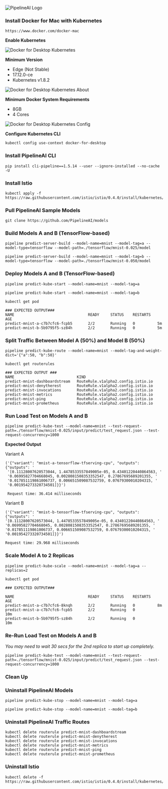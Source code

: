 ![PipelineAI Logo](http://pipeline.ai/assets/img/logo/pipelineai-split-black-258x62.png)

### Install Docker for Mac with Kubernetes 
```
https://www.docker.com/docker-mac
```

**Enable Kubernetes**

![Docker for Desktop Kubernetes](http://pipeline.ai/assets/img/docker-desktop-kubernetes.png?classes=border,shadow)

**Minimum Version**
* Edge (Not Stable)
* 17.12.0-ce
* Kubernetes v1.8.2

![Docker for Desktop Kubernetes About](http://pipeline.ai/assets/img/docker-desktop-kubernetes-about.png?classes=border,shadow)

**Minimum Docker System Requirements**
* 8GB
* 4 Cores

![Docker for Desktop Kubernetes Config](http://pipeline.ai/assets/img/docker-desktop-kubernetes-config.png?classes=border,shadow)

**Configure Kubernetes CLI**
```
kubectl config use-context docker-for-desktop
```

### Install PipelineAI CLI
```
pip install cli-pipeline==1.5.14 --user --ignore-installed --no-cache -U 
```

### Install Istio
```
kubectl apply -f https://raw.githubusercontent.com/istio/istio/0.4.0/install/kubernetes/istio.yaml
```

### Pull PipelineAI Sample Models
```
git clone https://github.com/PipelineAI/models
```

### Build Models A and B (TensorFlow-based)
```
pipeline predict-server-build --model-name=mnist --model-tag=a --model-type=tensorflow --model-path=./tensorflow/mnist-0.025/model
```
```
pipeline predict-server-build --model-name=mnist --model-tag=b --model-type=tensorflow --model-path=./tensorflow/mnist-0.050/model
```

### Deploy Models A and B (TensorFlow-based)
```
pipeline predict-kube-start --model-name=mnist --model-tag=a
```
```
pipeline predict-kube-start --model-name=mnist --model-tag=b
```
```
kubectl get pod

### EXPECTED OUTPUT###
NAME                                 READY     STATUS    RESTARTS   AGE
predict-mnist-a-c7b7cfc6-fcpb5       2/2       Running   0          5m
predict-mnist-b-5b9795f5-sz84h       2/2       Running   0          5m
```

### Split Traffic Between Model A (50%) and Model B (50%)
```
pipeline predict-kube-route --model-name=mnist --model-tag-and-weight-dict='{"a":50, "b":50}'
```
```
kubectl get routerules

### EXPECTED OUTPUT ###
NAME                            KIND
predict-mnist-dashboardstream   RouteRule.v1alpha2.config.istio.io
predict-mnist-denytherest       RouteRule.v1alpha2.config.istio.io
predict-mnist-invocations       RouteRule.v1alpha2.config.istio.io
predict-mnist-metrics           RouteRule.v1alpha2.config.istio.io
predict-mnist-ping              RouteRule.v1alpha2.config.istio.io
predict-mnist-prometheus        RouteRule.v1alpha2.config.istio.io
```

### Run Load Test on Models A and B
```
pipeline predict-kube-test --model-name=mnist --test-request-path=./tensorflow/mnist-0.025/input/predict/test_request.json --test-request-concurrency=1000
```

**Expected Output**

Variant A
```
('{"variant": "mnist-a-tensorflow-tfserving-cpu", "outputs":{"outputs": '
 '[0.11128007620573044, 1.4478533557849005e-05, 0.43401220440864563, '
 '0.06995827704668045, 0.0028081508353352547, 0.27867695689201355, '
 '0.017851119861006737, 0.006651509087532759, 0.07679300010204315, '
 '0.001954273320734501]}}')
 
 Request time: 36.414 milliseconds
 ```
 
 Variant B
 ```
 ('{"variant": "mnist-b-tensorflow-tfserving-cpu", "outputs":{"outputs": '
 '[0.11128007620573044, 1.4478533557849005e-05, 0.43401220440864563, '
 '0.06995827704668045, 0.0028081508353352547, 0.27867695689201355, '
 '0.017851119861006737, 0.006651509087532759, 0.07679300010204315, '
 '0.001954273320734501]}}')
 
 Request time: 29.968 milliseconds
 ```

### Scale Model A to 2 Replicas
```
pipeline predict-kube-scale --model-name=mnist --model-tag=a --replicas=2
```
```
kubectl get pod

### EXPECTED OUTPUT###

NAME                                 READY     STATUS    RESTARTS   AGE
predict-mnist-a-c7b7cfc6-8knqh       2/2       Running   0          8m
predict-mnist-a-c7b7cfc6-fcpb5       2/2       Running   0          10m
predict-mnist-b-5b9795f5-sz84h       2/2       Running   0          10m
```

### Re-Run Load Test on Models A and B
_You may need to wait 30 secs for the 2nd replica to start up completely._
```
pipeline predict-kube-test --model-name=mnist --test-request-path=./tensorflow/mnist-0.025/input/predict/test_request.json --test-request-concurrency=1000
```

### Clean Up

### Uninstall PipelineAI Models
```
pipeline predict-kube-stop --model-name=mnist --model-tag=a
```
```
pipeline predict-kube-stop --model-name=mnist --model-tag=b
```

### Uninstall PipelineAI Traffic Routes
```
kubectl delete routerule predict-mnist-dashboardstream
kubectl delete routerule predict-mnist-denytherest
kubectl delete routerule predict-mnist-invocations
kubectl delete routerule predict-mnist-metrics
kubectl delete routerule predict-mnist-ping
kubectl delete routerule predict-mnist-prometheus
```

### Uninstall Istio
```
kubectl delete -f https://raw.githubusercontent.com/istio/istio/0.4.0/install/kubernetes/istio.yaml
```
